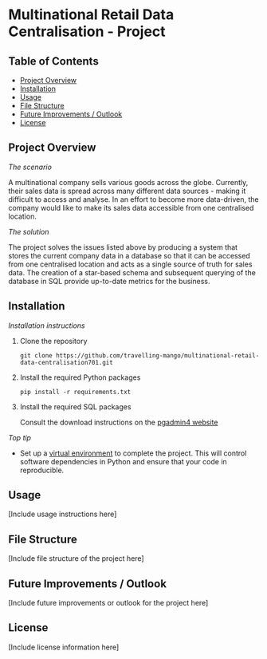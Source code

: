 # Multinational Retail Data Centralisation - Project

## Table of Contents
- [Project Overview](#project-overview)
- [Installation](#installation)
- [Usage](#usage)
- [File Structure](#file-structure)
- [Future Improvements / Outlook](#future-improvements--outlook)
- [License](#license)

## Project Overview
*The scenario*

A multinational company sells various goods across the globe. Currently, their sales data is spread across many different data sources - making it difficult to access and analyse. In an effort to become more data-driven, the company would like to make its sales data accessible from one centralised location.


*The solution*

The project solves the issues listed above by producing a system that stores the current company data in a database so that it can be accessed from one centralised location and acts as a single source of truth for sales data.
The creation of a star-based schema and subsequent querying of the database in SQL provide up-to-date metrics for the business.

## Installation
*Installation instructions*

1. Clone the repository
   ```
   git clone https://github.com/travelling-mango/multinational-retail-data-centralisation701.git
   ```
2. Install the required Python packages
   ```
   pip install -r requirements.txt
   ```
3. Install the required SQL packages

   Consult the download instructions on the [pgadmin4 website](https://www.pgadmin.org/download/)

*Top tip*

- Set up a [virtual environment](https://docs.python.org/3/library/venv.html) to complete the project. This will control software dependencies in Python and ensure that your code in reproducible.

   


## Usage
[Include usage instructions here]

## File Structure
[Include file structure of the project here]

## Future Improvements / Outlook
[Include future improvements or outlook for the project here]

## License
[Include license information here]

